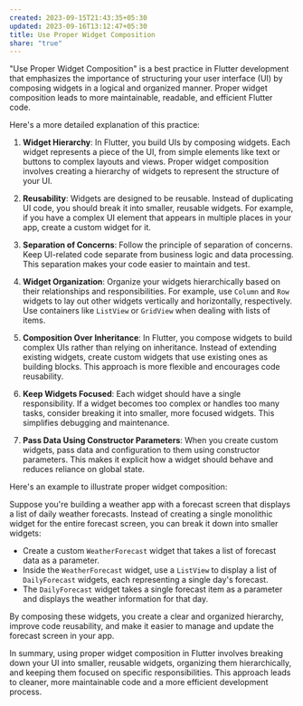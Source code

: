 ```yaml
---
created: 2023-09-15T21:43:35+05:30
updated: 2023-09-16T13:12:47+05:30
title: Use Proper Widget Composition
share: "true"
---
```


"Use Proper Widget Composition" is a best practice in Flutter development that emphasizes the importance of structuring your user interface (UI) by composing widgets in a logical and organized manner. Proper widget composition leads to more maintainable, readable, and efficient Flutter code.

Here's a more detailed explanation of this practice:

1. **Widget Hierarchy**: In Flutter, you build UIs by composing widgets. Each widget represents a piece of the UI, from simple elements like text or buttons to complex layouts and views. Proper widget composition involves creating a hierarchy of widgets to represent the structure of your UI.

2. **Reusability**: Widgets are designed to be reusable. Instead of duplicating UI code, you should break it into smaller, reusable widgets. For example, if you have a complex UI element that appears in multiple places in your app, create a custom widget for it.

3. **Separation of Concerns**: Follow the principle of separation of concerns. Keep UI-related code separate from business logic and data processing. This separation makes your code easier to maintain and test.

4. **Widget Organization**: Organize your widgets hierarchically based on their relationships and responsibilities. For example, use `Column` and `Row` widgets to lay out other widgets vertically and horizontally, respectively. Use containers like `ListView` or `GridView` when dealing with lists of items.

5. **Composition Over Inheritance**: In Flutter, you compose widgets to build complex UIs rather than relying on inheritance. Instead of extending existing widgets, create custom widgets that use existing ones as building blocks. This approach is more flexible and encourages code reusability.

6. **Keep Widgets Focused**: Each widget should have a single responsibility. If a widget becomes too complex or handles too many tasks, consider breaking it into smaller, more focused widgets. This simplifies debugging and maintenance.

7. **Pass Data Using Constructor Parameters**: When you create custom widgets, pass data and configuration to them using constructor parameters. This makes it explicit how a widget should behave and reduces reliance on global state.

Here's an example to illustrate proper widget composition:

Suppose you're building a weather app with a forecast screen that displays a list of daily weather forecasts. Instead of creating a single monolithic widget for the entire forecast screen, you can break it down into smaller widgets:

- Create a custom `WeatherForecast` widget that takes a list of forecast data as a parameter.
- Inside the `WeatherForecast` widget, use a `ListView` to display a list of `DailyForecast` widgets, each representing a single day's forecast.
- The `DailyForecast` widget takes a single forecast item as a parameter and displays the weather information for that day.

By composing these widgets, you create a clear and organized hierarchy, improve code reusability, and make it easier to manage and update the forecast screen in your app.

In summary, using proper widget composition in Flutter involves breaking down your UI into smaller, reusable widgets, organizing them hierarchically, and keeping them focused on specific responsibilities. This approach leads to cleaner, more maintainable code and a more efficient development process.